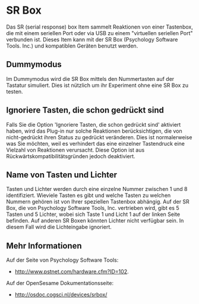 # SR Box

Das SR (serial response) box Item sammelt Reaktionen von einer Tastenbox, die mit einem seriellen Port oder via USB zu einem "virtuellen seriellen Port" verbunden ist. Dieses Item kann mit der SR Box (Psychology Software Tools. Inc.) und kompatiblen Geräten benutzt werden. 

## Dummymodus

Im Dummymodus wird die SR Box mittels den Nummertasten auf der Tastatur simuliert. Dies ist nützlich um ihr Experiment ohne eine SR Box zu testen.

## Ignoriere Tasten, die schon gedrückt sind

Falls Sie die Option 'Ignoriere Tasten, die schon gedrückt sind' aktiviert haben, wird das Plug-in nur solche Reaktionen berücksichtigen, die von nicht-gedrückt ihren Status zu gedrückt veränderen. Dies ist normalerweise was Sie möchten, weil es verhindert das eine einzelner Tastendruck eine Vielzahl von Reaktionen verursacht. Diese Option ist aus Rückwärtskompatibilitätsgründen jedoch deaktiviert.

## Name von Tasten und Lichter

Tasten und Lichter werden durch eine einzelne Nummer zwischen 1 und 8 identifiziert. Wieviele Tasten es gibt und welche Tasten zu welchen Nummern gehören ist von Ihrer speziellen Tastenbox abhängig. Auf der SR Box, die von Psychology Software Tools, Inc. vertrieben wird, gibt es 5 Tasten und 5 Lichter, wobei sich Taste 1 und Licht 1 auf der linken Seite befinden. Auf anderen SR Boxen könnten Lichter nicht verfügbar sein. In diesem Fall wird die Lichteingabe ignoriert.

## Mehr Informationen

Auf der Seite von Psychology Software Tools:

- <http://www.pstnet.com/hardware.cfm?ID=102>.

Auf der OpenSesame Dokumentationsseite:

- <http://osdoc.cogsci.nl/devices/srbox/>
